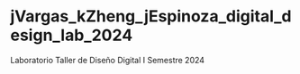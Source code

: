 # jVargas_kZheng_jEspinoza_digital_design_lab_2024
Laboratorio Taller de Diseño Digital I Semestre 2024
